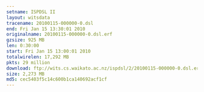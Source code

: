 ```yaml
---
setname: ISPDSL II
layout: witsdata
tracename: 20100115-000000-0.dsl
end: Fri Jan 15 13:30:01 2010
originalname: 20100115-000000-0.dsl.erf
gzsize: 925 MB
len: 0:30:00
start: Fri Jan 15 13:00:01 2010
totalwirelen: 17,292 MB
pkts: 29 million
download: ftp://wits.cs.waikato.ac.nz/ispdsl/2/20100115-000000-0.dsl.erf.gz
size: 2,273 MB
md5: cec5403f5c14c600b1ca140692acf1cf
---
```

